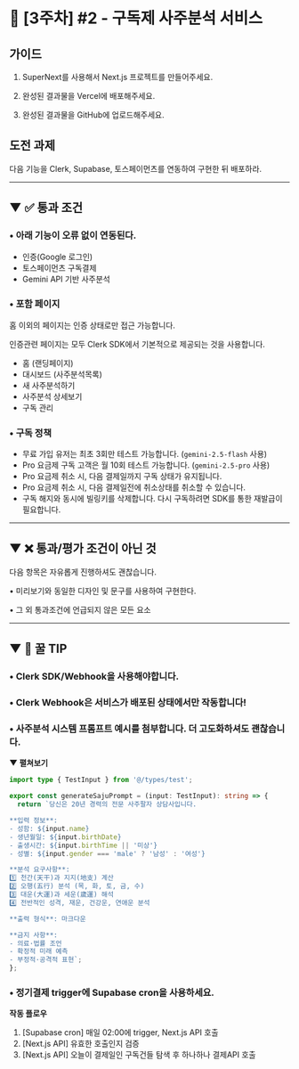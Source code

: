 # 👊 [3주차] #2 - 구독제 사주분석 서비스

## 가이드

1. SuperNext를 사용해서 Next.js 프로젝트를 만들어주세요.
2. 완성된 결과물을 Vercel에 배포해주세요.

3. 완성된 결과물을 GitHub에 업로드해주세요.


## 도전 과제

다음 기능을 Clerk, Supabase, 토스페이먼츠를 연동하여 구현한 뒤 배포하라.

---

## ▼ ✅ 통과 조건

### • 아래 기능이 오류 없이 연동된다.

- 인증(Google 로그인)
- 토스페이먼츠 구독결제
- Gemini API 기반 사주분석

### • 포함 페이지

홈 이외의 페이지는 인증 상태로만 접근 가능합니다.

인증관련 페이지는 모두 Clerk SDK에서 기본적으로 제공되는 것을 사용합니다.

- 홈 (랜딩페이지)
- 대시보드 (사주분석목록)
- 새 사주분석하기
- 사주분석 상세보기
- 구독 관리

### • 구독 정책

- 무료 가입 유저는 최초 3회만 테스트 가능합니다. (`gemini-2.5-flash` 사용)
- Pro 요금제 구독 고객은 월 10회 테스트 가능합니다. (`gemini-2.5-pro` 사용)
- Pro 요금제 취소 시, 다음 결제일까지 구독 상태가 유지됩니다.
- Pro 요금제 취소 시, 다음 결제일전에 취소상태를 취소할 수 있습니다.
- 구독 해지와 동시에 빌링키를 삭제합니다. 다시 구독하려면 SDK를 통한 재발급이 필요합니다.

---

## ▼ ❌ 통과/평가 조건이 아닌 것

다음 항목은 자유롭게 진행하셔도 괜찮습니다.

• 미리보기와 동일한 디자인 및 문구를 사용하여 구현한다.

• 그 외 통과조건에 언급되지 않은 모든 요소

---

## ▼ 🍯 꿀 TIP

### • Clerk SDK/Webhook을 사용해야합니다.

### • Clerk Webhook은 서비스가 배포된 상태에서만 작동합니다!

### • 사주분석 시스템 프롬프트 예시를 첨부합니다. 더 고도화하셔도 괜찮습니다.

**▼ 펼쳐보기**

```typescript
import type { TestInput } from '@/types/test';

export const generateSajuPrompt = (input: TestInput): string => {
  return `당신은 20년 경력의 전문 사주팔자 상담사입니다.

**입력 정보**:
- 성함: ${input.name}
- 생년월일: ${input.birthDate}
- 출생시간: ${input.birthTime || '미상'}
- 성별: ${input.gender === 'male' ? '남성' : '여성'}

**분석 요구사항**:
1️⃣ 천간(天干)과 지지(地支) 계산
2️⃣ 오행(五行) 분석 (목, 화, 토, 금, 수)
3️⃣ 대운(大運)과 세운(歲運) 해석
4️⃣ 전반적인 성격, 재운, 건강운, 연애운 분석

**출력 형식**: 마크다운

**금지 사항**:
- 의료·법률 조언
- 확정적 미래 예측
- 부정적·공격적 표현`;
};
```

### • 정기결제 trigger에 Supabase cron을 사용하세요.

**작동 플로우**

1. [Supabase cron] 매일 02:00에 trigger, Next.js API 호출
2. [Next.js API] 유효한 호출인지 검증
3. [Next.js API] 오늘이 결제일인 구독건들 탐색 후 하나하나 결제API 호출
